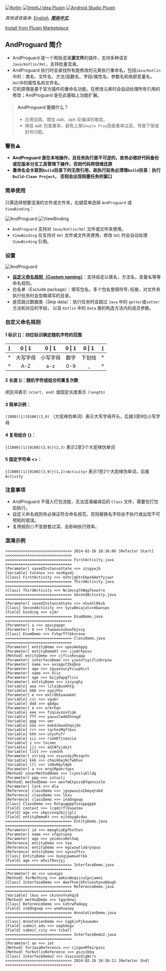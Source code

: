 [![Kotlin](https://img.shields.io/badge/%20language-Kotlin-blueviolet.svg)](https://kotlinlang.org/)
[![IntelliJ Idea Plugin](https://img.shields.io/badge/plugin-IntelliJ%20%20Idea-blue.svg)](https://plugins.jetbrains.com/plugin/23840-andproguard)
[![Android Studio Plugin](https://img.shields.io/badge/plugin-AndroidStudio-green.svg)](https://plugins.jetbrains.com/plugin/23840-andproguard)

*其他语言版本: [English](README.md), **[简体中文](README.zh.md).***

[Install from Plugin Marketplace](https://plugins.jetbrains.com/plugin/23840-andproguard)

## AndProguard 简介

- AndProguard 是一个帮助混淆**源文件**的插件，支持多种语言`Java/Kotlin/Xml`，支持批量混淆。
- AndProguard 执行时会查找所有能修改的元素执行重命名，包括`Java/Kotlin`中的：类名、文件名、方法/函数名、字段/属性名、参数名和局部变量名，
  `Xml`中的属性名和文件名。
- 它的原理是基于官方插件的重命名功能，在修改元素时会自动处理所有引用的修改；AndProguard 是在此基础上功能扩展。

> #### AndProguard 能做什么？
>- 应用加固，增加 aab、apk 反编译的难度。
>- 降低 aab 包查重率，避免上架`Google Play`因查重率过高，导致下架或封号问题。

### 警告⚠️

- **AndProguard 是在本地操作，且任务执行是不可逆的，故务必做好代码备份或在版本分支工具管理下操作，否则代码将很难还原**
- **重命名会关联到`build`目录下的无效引用，故执行前务必清理`build`目录：执行 `Build-Clean Project`，
  否则会出现阻塞任务的窗口**

### 简单使用

只需选择想要混淆的文件或文件夹，右键菜单选择 `AndProguard` 或 `ViewBinding`：

![AndProguard](img/AndProguard.gif)
![ViewBinding](img/ViewBinding.gif)

- `AndProguard` 支持对 `Java/Kotlin/Xml` 文件或文件夹使用。
- `ViewBinding` 仅支持对 `Xml` 文件或文件夹使用，修改 `Xml` 时会自动处理 `ViewBinding` 引用。

### 设置

![AndProguard](img/config.PNG)

- **[自定义命名规则（Custom naming）](#自定义命名规则)**：支持自定以类名，方法名，变量名等等命名规则。
- 白名单（Exclude package）：填写包名，多个包名使用符号`;`衔接，对文件夹执行任务时会忽略填写的目录。
- 是否跳过数据类（Skip data）：执行任务时会跳过 `Java` 中的 `getter`或`setter` 方法和对应的字段，
  以及 `Kotlin` 中的 `Data` 类的构造方法内的成员参数。

### 自定义命名规则

#### 1 标识 []：四位标识确定随机字符的范围

| [ | 0 \| 1 | 0 \| 1 | 0 \| 1 | 0 \| 1 | ] |
|---|:------:|:------:|:------:|:------:|---|
| * |  大写字母  |  小写字母  |   数字   |  下划线   | * |
| * |  A-Z   |  a-z   |  0-9   |   _    | * |

#### 2 长度 ()：随机字符或组合的重复次数

闭区间表示 `(start, end)` 或固定长度表示 `(length)`

#### 3 简单示例：

`[1000](1)[0100](3,9)` （大驼峰伪单词）表示大写字母开头，后接3至9位小写字母

#### 4 复用组合 {}：

`{[1000](1)[0100](3,9)}(2,3)` 表示2至3个大驼峰伪单词

#### 5 固定字符串 <>：

`{[1000](1)[0100](3,9)}(1,2)<Activity>` 表示1至2个大驼峰伪单词，后接 `Activity`

### 注意事项

- AndProguard 不侵入打包流程，无法混淆编译后的 `Class` 文件，需要在打包前执行。
- 自定义命名规则务必保证符合命名规范，否则替换名字将会不执行或出现不可预知的错误。
- 复用规则`{}`不宜嵌套过深，会影响执行效率。

### 混淆示例

```
>>>>>>>>>>>>>>>>>>>>>>>>>>>>>> 2024-02-26 10:36:06 [Refactor Start] <<<<<<<<<<<<<<<<<<<<<<<<<<<<<<
============================== FirstActivity.java ==============================
[Parameter] savedInstanceState >>> zzsgywjb
[Variable] tvConxx >>> nezKgxdj
[Class] FirstActivity >>> UvhcjqGtckkpxbAetfyjuwr
============================== ThirdActivity.java ==============================
[Class] ThirdActivity >>> NcimvcglhWqqfexwtro
============================== SecondActivity.java ==============================
[Parameter] savedInstanceState >>> xhvehlRkvb
[Class] SecondActivity >>> SycwDmiajalvcmGwxspx
[Field] binding >>> vjmr
============================== EnumDemo.java ==============================
[Parameter] a >>> opvcpopgt
[Parameter] b >>> lfwaaousoUvwfmjvzy
[Class] EnumDemo >>> FzhqrTflkkxroxw
============================== ClassDemo.java ==============================
[Parameter] entityDemo >>> opozAebppg
[Parameter] entityDemoKt >>> ijedrFpsvx
[Method] entityDemo >>> cjflcxKnsqqa
[Parameter] interfaceDemo >>> yjwsnfiyzJlzdnrpzw
[Parameter] name >>> oxiqqxfZkqbno
[Parameter] age >>> zguasnucyYciupkict
[Parameter] name >>> hlis
[Parameter] age >>> bzjyOapgflcxi
[Parameter] entityDemo >>> sizyvghy
[Variable] aaa >>> lzlaiBuxmhtg
[Variable] bbb >>> oypjhhs
[Parameter] e >>> eklrdbIuauwkmt
[Variable] ccc >>> vgubr
[Variable] ddd >>> qbdgu
[Parameter] e >>> orkrhqn
[Variable] eee >>> fzqiavzovViqk
[Variable] fff >>> yauuslwddZhnogd
[Variable] ggg >>> umr
[Variable] ooo >>> eakdibwaShqojdo
[Variable] rrr >>> lqrhniMqflbxx
[Variable] hhh >>> utyvFufr
[Variable] iii >>> rzomEfjsoozia
[Variable] i >>> lxcxmc
[Variable] jjj >>> adiNfyjdajt
[Variable] list >>> cveonh
[Parameter] string >>> vsuzxdyjMzzqofn
[Variable] kkk >>> chaikbajHcfwbhux
[Variable] lll >>> lddxNqvldph
[Parameter] a >>> mrqiMpakrtqxx
[Method] innerMethodDemo >>> lcyosluklldq
[Parameter] ppp >>> iuluslj
[Method] methodDemo >>> wexfmEtpxzsBfqwnszxlm
[Parameter] lock >>> dla
[Reference] classDemo >>> jgvpwsoioIbmyqtakd
[Reference] classDemo >>> lkxu
[Reference] classDemo >>> inddngxwp
[Class] ClassDemo >>> RnlguqpppYzxsppqppk
[Field] context >>> lcqdcrflVuoelmv
[Field] age >>> vkpccnxqJbzjlgli
[Field] entityDemoKt >>> ejtdaygAcdws
============================== EntityDemo.java ==============================
[Parameter] id >>> meeghjaEgfhxthzn
[Parameter] name >>> sfqutsana
[Parameter] age >>> yoiekssRelhaq
[Reference] entityDemo >>> taa
[Reference] entityDemo >>> egcwzwtlaGrynpus
[Reference] entityDemo >>> xyxsuTtiv
[Class] EntityDemo >>> UunqipwmuaYrkk
[Field] age >>> whvifOxvjyj
============================== InterfaceDemo.java ==============================
[Parameter] an >>> uovaypz
[Method] forNothing >>> amkxcWoqiicuCpnjamni
[Class] InterfaceDemo >>> AwxfhxejkPxloxxhynuDdugh
============================== ReferenceDemo.java ==============================
[Variable] lkxu >>> ckznnvYnxhqzd
[Method] methodDemo >>> tgacbnwj
[Class] ReferenceDemo >>> CehrwPadepg
[Field] inddngxwp >>> wnwhxwiwy
============================== AnnotationDemo.java ==============================
[Class] AnnotationDemo >>> CqgkjxPjkauewbv
[Field] submit_edu >>> oapkdogv
[Field] submit_city >>> tihall
============================== InterfaceDemo2.java ==============================
[Parameter] an >>> iet
[Method] forJavaReference >>> cjzgwnMfmirpsoi
[Method] forKotlinReference >>> gszzibbq
[Class] InterfaceDemo2 >>> SxazzuodjgNcrs
>>>>>>>>>>>>>>>>>>>>>>>>>>>>>> 2024-02-26 10:36:11 [Refactor End] <<<<<<<<<<<<<<<<<<<<<<<<<<<<<<
```